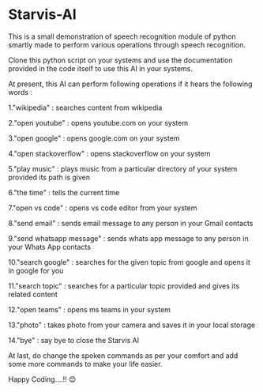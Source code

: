 ﻿# Starvis-AI

This is a small demonstration of speech recognition module of python smartly made to perform various operations through speech recognition.

Clone this python script on your systems and use the documentation provided in the code itself to use this AI in your systems.

At present, this AI can perform following operations if it hears the following words :

1."wikipedia" : searches  content from wikipedia

2."open youtube" : opens youtube.com on your system

3."open google" : opens google.com on your system

4."open stackoverflow"  : opens stackoverflow on your system

5."play music" : plays music from a particular directory of your system provided its path is given

6."the time" : tells the current time

7."open vs code"  : opens vs code editor from your system

8."send email" : sends email message to any person in your Gmail contacts

9."send whatsapp message" : sends whats app message to any person in your Whats App contacts

10."search google" : searches for the given topic from google and opens it in google for you

11."search topic" : searches for a particular topic provided and gives its related content

12."open teams" : opens ms teams in your system

13."photo" : takes photo from your camera and saves it in your local storage

14."bye" : say bye to close the Starvis AI

At last, do change the spoken commands as per your comfort and add some more commands to make your life easier.

Happy Coding....!! 😊
